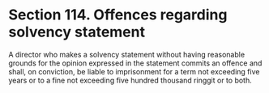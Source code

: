 # Section 114. Offences regarding solvency statement

A director who makes a solvency statement without having reasonable grounds for the opinion expressed in the statement commits an offence and shall, on conviction, be liable to imprisonment for a term not exceeding five years or to a fine not exceeding five hundred thousand ringgit or to both.

